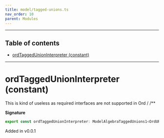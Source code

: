 ```yaml
---
title: model/tagged-unions.ts
nav_order: 10
parent: Modules
---
```


---

<h2 class="text-delta">Table of contents</h2>

- [ordTaggedUnionInterpreter (constant)](#ordtaggedunioninterpreter-constant)

---

# ordTaggedUnionInterpreter (constant)

This is kind of useless as required interfaces are not supported in Ord
/
/\*\*

**Signature**

```ts
export const ordTaggedUnionInterpreter: ModelAlgebraTaggedUnions1<OrdURI> = ...
```

Added in v0.0.1
